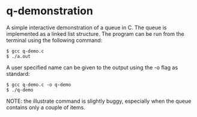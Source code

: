 # q-demonstration

A simple interactive demonstration of a queue in C. The queue is implemented as a linked list structure. The program can be run from the terminal using the following command:

```
$ gcc q-demo.c
$ ./a.out
```

A user specified name can be given to the output using the -o flag as standard:

```
$ gcc q-demo.c -o q-demo
$ ./q-demo
```

NOTE: the illustrate command is slightly buggy, especially when the queue contains only a couple of items.

